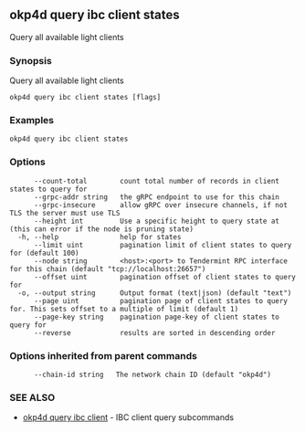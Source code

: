## okp4d query ibc client states

Query all available light clients

### Synopsis

Query all available light clients

```
okp4d query ibc client states [flags]
```

### Examples

```
okp4d query ibc client states
```

### Options

```
      --count-total        count total number of records in client states to query for
      --grpc-addr string   the gRPC endpoint to use for this chain
      --grpc-insecure      allow gRPC over insecure channels, if not TLS the server must use TLS
      --height int         Use a specific height to query state at (this can error if the node is pruning state)
  -h, --help               help for states
      --limit uint         pagination limit of client states to query for (default 100)
      --node string        <host>:<port> to Tendermint RPC interface for this chain (default "tcp://localhost:26657")
      --offset uint        pagination offset of client states to query for
  -o, --output string      Output format (text|json) (default "text")
      --page uint          pagination page of client states to query for. This sets offset to a multiple of limit (default 1)
      --page-key string    pagination page-key of client states to query for
      --reverse            results are sorted in descending order
```

### Options inherited from parent commands

```
      --chain-id string   The network chain ID (default "okp4d")
```

### SEE ALSO

* [okp4d query ibc client](okp4d_query_ibc_client.md)	 - IBC client query subcommands
